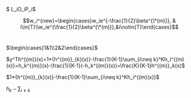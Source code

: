 $ L_iO_iP_i$

$$w_i^{new}=\begin{cases}w_ie^{-\frac{1}{2}\beta^{\*(m)}}, & i\in{T}\\w_ie^{\frac{1}{2}\beta^{\*(m)}},&i\notin{T}\end{cases}$$​

$\begin{cases}1&1\\2&2\end{cases}$​​

$y^Th^{(m)}(x)=1*{h^{(m)}_{k}(x)}-\frac{1}{K-1}\sum_{i\neq k}^Kh_i^{(m)(x)}=h_k^{(m)}(x)-\frac{1}{K-1}(-h_k^{(m)}(x))=\frac{K}{K-1}h^{(m)}_k(x)$



$1*{h^{(m)}_{k}(x)}-\frac{1}{K-1}\sum_{i\neq k}^Kh_i^{(m)(x)}$

$h_k-\sum_{i\neq{k}}$

